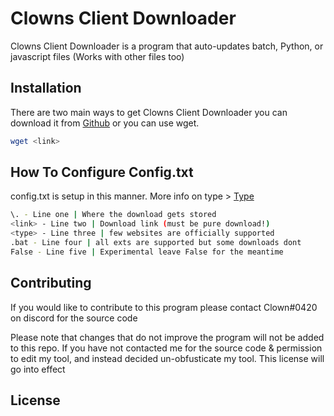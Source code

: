 # Clowns Client Downloader

Clowns Client Downloader is a program that auto-updates batch, Python, or javascript files (Works with other files too)

## Installation

There are two main ways to get Clowns Client Downloader you can download it from [Github](https://pip.pypa.io/en/stable/) or you can use wget.

```bash
wget <link>
```

## How To Configure Config.txt

config.txt is setup in this manner.
More info on type > [Type](https://pip.pypa.io/en/stable/)
```bash
\. - Line one | Where the download gets stored
<link> - Line two | Download link (must be pure download!)
<type> - Line three | few websites are officially supported 
.bat - Line four | all exts are supported but some downloads dont
False - Line five | Experimental leave False for the meantime 
```

## Contributing
If you would like to contribute to this program please contact Clown#0420 on discord for the source code

Please note that changes that do not improve the program will not be added to this repo. If you have not contacted me for the source code & permission to edit my tool, and instead decided un-obfusticate my tool. This license will go into effect
## License

